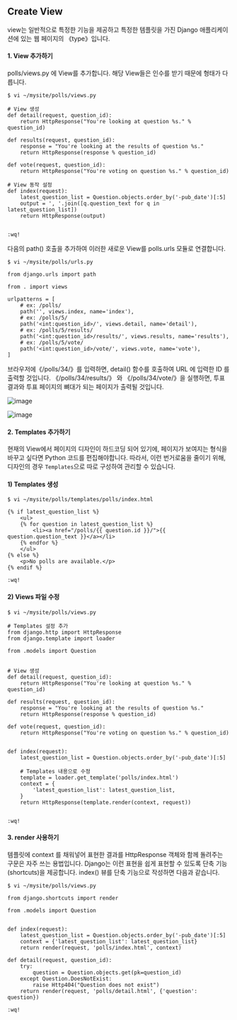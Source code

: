 ## Create View

view는 일반적으로 특정한 기능을 제공하고 특정한 템플릿을 가진 Django 애플리케이션에 있는 웹 페이지의 《type》입니다.


#### 1. View 추가하기

polls/views.py 에 View를 추가합니다. 해당 View들은 인수를 받기 때문에 형태가 다릅니다.

```
$ vi ~/mysite/polls/views.py

# View 생성
def detail(request, question_id):
    return HttpResponse("You're looking at question %s." % question_id)

def results(request, question_id):
    response = "You're looking at the results of question %s."
    return HttpResponse(response % question_id)

def vote(request, question_id):
    return HttpResponse("You're voting on question %s." % question_id)

# View 동작 설정
def index(request):
    latest_question_list = Question.objects.order_by('-pub_date')[:5]
    output = ', '.join([q.question_text for q in latest_question_list])
    return HttpResponse(output)


:wq!
```

다음의 path() 호출을 추가하여 이러한 새로운 View를 polls.urls 모듈로 연결합니다.

```
$ vi ~/mysite/polls/urls.py

from django.urls import path

from . import views

urlpatterns = [
    # ex: /polls/
    path('', views.index, name='index'),
    # ex: /polls/5/
    path('<int:question_id>/', views.detail, name='detail'),
    # ex: /polls/5/results/
    path('<int:question_id>/results/', views.results, name='results'),
    # ex: /polls/5/vote/
    path('<int:question_id>/vote/', views.vote, name='vote'),
]
```

브라우저에《/polls/34/》를 입력하면, detail() 함수를 호출하여 URL 에 입력한 ID 를 출력할 것입니다. 《/polls/34/results/》 와 《/polls/34/vote/》을 실행하면, 투표 결과와 투표 페이지의 뼈대가 되는 페이지가 출력될 것입니다.


![image](https://user-images.githubusercontent.com/56064985/149735230-4b7e1755-ba5f-4387-a158-52dbcf415f75.png)


![image](https://user-images.githubusercontent.com/56064985/149735283-f38b3a29-abdc-400d-9ad6-dc6f61db4647.png)


#### 2. Templates 추가하기

현재의 View에서 페이지의 디자인이 하드코딩 되어 있기에, 페이지가 보여지는 형식을 바꾸고 싶다면 Python 코드를 편집해야합니다. 따라서, 이런 번거로움을 줄이기 위해, 디자인의 경우 ```Templates```으로 따로 구성하여 관리할 수 있습니다.

#### 1) Templates 생성

```
$ vi ~/mysite/polls/templates/polls/index.html

{% if latest_question_list %}
    <ul>
    {% for question in latest_question_list %}
        <li><a href="/polls/{{ question.id }}/">{{ question.question_text }}</a></li>
    {% endfor %}
    </ul>
{% else %}
    <p>No polls are available.</p>
{% endif %}

:wq!

```

#### 2) Views 파일 수정


```
$ vi ~/mysite/polls/views.py

# Templates 설정 추가
from django.http import HttpResponse
from django.template import loader

from .models import Question


# View 생성
def detail(request, question_id):
    return HttpResponse("You're looking at question %s." % question_id)

def results(request, question_id):
    response = "You're looking at the results of question %s."
    return HttpResponse(response % question_id)

def vote(request, question_id):
    return HttpResponse("You're voting on question %s." % question_id)


def index(request):
    latest_question_list = Question.objects.order_by('-pub_date')[:5]
    
    # Templates 내용으로 수정
    template = loader.get_template('polls/index.html')
    context = {
        'latest_question_list': latest_question_list,
    }
    return HttpResponse(template.render(context, request))


:wq!

```

#### 3. render 사용하기

템플릿에 context 를 채워넣어 표현한 결과를 HttpResponse 객체와 함께 돌려주는 구문은 자주 쓰는 용법입니다. Django는 이런 표현을 쉽게 표현할 수 있도록 단축 기능(shortcuts)을 제공합니다. index() 뷰를 단축 기능으로 작성하면 다음과 같습니다.



```
$ vi ~/mysite/polls/views.py

from django.shortcuts import render

from .models import Question


def index(request):
    latest_question_list = Question.objects.order_by('-pub_date')[:5]
    context = {'latest_question_list': latest_question_list}
    return render(request, 'polls/index.html', context)

def detail(request, question_id):
    try:
        question = Question.objects.get(pk=question_id)
    except Question.DoesNotExist:
        raise Http404("Question does not exist")
    return render(request, 'polls/detail.html', {'question': question})

:wq!

```









 
